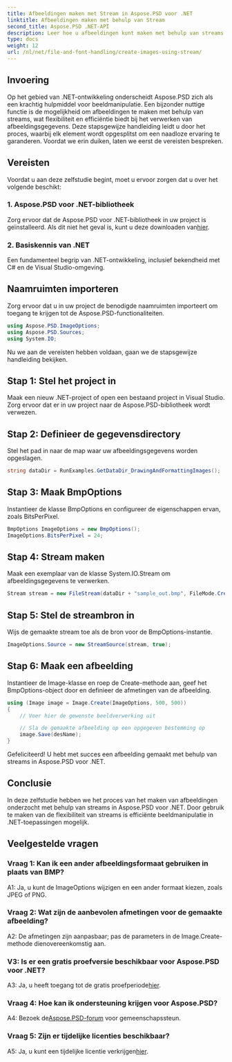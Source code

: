 ```yaml
---
title: Afbeeldingen maken met Stream in Aspose.PSD voor .NET
linktitle: Afbeeldingen maken met behulp van Stream
second_title: Aspose.PSD .NET-API
description: Leer hoe u afbeeldingen kunt maken met behulp van streams in Aspose.PSD voor .NET. Volg onze stapsgewijze handleiding voor efficiënte beeldmanipulatie.
type: docs
weight: 12
url: /nl/net/file-and-font-handling/create-images-using-stream/
---
```

## Invoering

Op het gebied van .NET-ontwikkeling onderscheidt Aspose.PSD zich als een krachtig hulpmiddel voor beeldmanipulatie. Een bijzonder nuttige functie is de mogelijkheid om afbeeldingen te maken met behulp van streams, wat flexibiliteit en efficiëntie biedt bij het verwerken van afbeeldingsgegevens. Deze stapsgewijze handleiding leidt u door het proces, waarbij elk element wordt opgesplitst om een naadloze ervaring te garanderen. Voordat we erin duiken, laten we eerst de vereisten bespreken.

## Vereisten

Voordat u aan deze zelfstudie begint, moet u ervoor zorgen dat u over het volgende beschikt:

### 1. Aspose.PSD voor .NET-bibliotheek
 Zorg ervoor dat de Aspose.PSD voor .NET-bibliotheek in uw project is geïnstalleerd. Als dit niet het geval is, kunt u deze downloaden van[hier](https://releases.aspose.com/psd/net/).

### 2. Basiskennis van .NET
Een fundamenteel begrip van .NET-ontwikkeling, inclusief bekendheid met C# en de Visual Studio-omgeving.

## Naamruimten importeren

Zorg ervoor dat u in uw project de benodigde naamruimten importeert om toegang te krijgen tot de Aspose.PSD-functionaliteiten.

```csharp
using Aspose.PSD.ImageOptions;
using Aspose.PSD.Sources;
using System.IO;
```

Nu we aan de vereisten hebben voldaan, gaan we de stapsgewijze handleiding bekijken.

## Stap 1: Stel het project in

Maak een nieuw .NET-project of open een bestaand project in Visual Studio. Zorg ervoor dat er in uw project naar de Aspose.PSD-bibliotheek wordt verwezen.

## Stap 2: Definieer de gegevensdirectory

Stel het pad in naar de map waar uw afbeeldingsgegevens worden opgeslagen.

```csharp
string dataDir = RunExamples.GetDataDir_DrawingAndFormattingImages();
```

## Stap 3: Maak BmpOptions

Instantieer de klasse BmpOptions en configureer de eigenschappen ervan, zoals BitsPerPixel.

```csharp
BmpOptions ImageOptions = new BmpOptions();
ImageOptions.BitsPerPixel = 24;
```

## Stap 4: Stream maken

Maak een exemplaar van de klasse System.IO.Stream om afbeeldingsgegevens te verwerken.

```csharp
Stream stream = new FileStream(dataDir + "sample_out.bmp", FileMode.Create);
```

## Stap 5: Stel de streambron in

Wijs de gemaakte stream toe als de bron voor de BmpOptions-instantie.

```csharp
ImageOptions.Source = new StreamSource(stream, true);
```

## Stap 6: Maak een afbeelding

Instantieer de Image-klasse en roep de Create-methode aan, geef het BmpOptions-object door en definieer de afmetingen van de afbeelding.

```csharp
using (Image image = Image.Create(ImageOptions, 500, 500))
{
    // Voer hier de gewenste beeldverwerking uit

    // Sla de gemaakte afbeelding op een opgegeven bestemming op
    image.Save(desName);
}
```

Gefeliciteerd! U hebt met succes een afbeelding gemaakt met behulp van streams in Aspose.PSD voor .NET.

## Conclusie

In deze zelfstudie hebben we het proces van het maken van afbeeldingen onderzocht met behulp van streams in Aspose.PSD voor .NET. Door gebruik te maken van de flexibiliteit van streams is efficiënte beeldmanipulatie in .NET-toepassingen mogelijk.

## Veelgestelde vragen

### Vraag 1: Kan ik een ander afbeeldingsformaat gebruiken in plaats van BMP?

A1: Ja, u kunt de ImageOptions wijzigen en een ander formaat kiezen, zoals JPEG of PNG.

### Vraag 2: Wat zijn de aanbevolen afmetingen voor de gemaakte afbeelding?

A2: De afmetingen zijn aanpasbaar; pas de parameters in de Image.Create-methode dienovereenkomstig aan.

### V3: Is er een gratis proefversie beschikbaar voor Aspose.PSD voor .NET?

 A3: Ja, u heeft toegang tot de gratis proefperiode[hier](https://releases.aspose.com/).

### Vraag 4: Hoe kan ik ondersteuning krijgen voor Aspose.PSD?

 A4: Bezoek de[Aspose.PSD-forum](https://forum.aspose.com/c/psd/34) voor gemeenschapssteun.

### Vraag 5: Zijn er tijdelijke licenties beschikbaar?

 A5: Ja, u kunt een tijdelijke licentie verkrijgen[hier](https://purchase.aspose.com/temporary-license/).